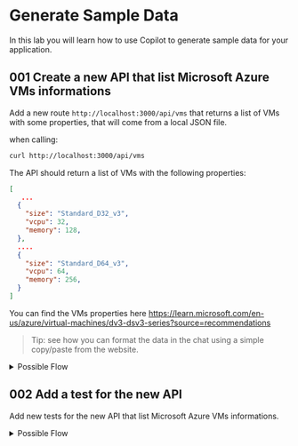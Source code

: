 # Generate Sample Data 

In this lab you will learn how to use Copilot to generate sample data for your application.


## 001 Create a new API that list Microsoft Azure VMs informations

Add a new route `http://localhost:3000/api/vms` that returns a list of VMs with some properties, that will come from a local JSON file.


when calling:

```bash
curl http://localhost:3000/api/vms
```

The API should return a list of VMs with the following properties:

```json
[
   ...
  {
    "size": "Standard_D32_v3",
    "vcpu": 32,
    "memory": 128,
  },
  ....
  {
    "size": "Standard_D64_v3",
    "vcpu": 64,
    "memory": 256,
  }
]
```


You can find the VMs properties here https://learn.microsoft.com/en-us/azure/virtual-machines/dv3-dsv3-series?source=recommendations 

> Tip: see how you can format the data in the chat using a simple copy/paste from the website.


<details>

<summary>Possible Flow</summary>

1. Generate the data from the website
  - Go to https://learn.microsoft.com/en-us/azure/virtual-machines/dv3-dsv3-series?source=recommendations
  - Copy the data from the table

2. Ask the following question in the chat
   - _Using the following data, create a JSON Array, with the fields Size, vCPU and Memory. Put the field name in lowercase. The Memory field should be a number without unit (since the default is GiB_
   - Paste the content from Wikipedia in the chat
   - This should generate a new JSON array

   
3. Click in the [...] button in the chat and select "Insert into New File" 

4. Create a the file : `./data/vms.json`

6. Open the file `./routes/api.js` and add the following code
    - _Create a new GET route that read the `../data/vms.json` file and return the JSON content_


   

9. Restart the server and go to the browser and access the URL `http://localhost:8000/api/vms/`

10. If have an error, if you have an error, go in the terminal select the error message and do:
    
    - right-click > `Copilot : Explain this`

11. When Fixed restart the server and test the API again

</details>


## 002 Add a test for the new API

Add new tests for the new API that list Microsoft Azure VMs informations.

<details>

<summary>Possible Flow</summary>

1. Open the file `$PROJECT_HOME/copilot/tests.py` and add the following code

    - Use the inline completion to write a new test
    - Something like :

      ```javascript
      describe('GET /api/vms', () => {
          it('should return the list of VMs', async () => {
              const response = await request(app).get('/api/vms');
              expect(response.status).toBe(200);
              expect(response.body).toBeInstanceOf(Array);
          });
      });      
      ```


2. Go in the Chat, and ask the following question to test some values

    - Ask the following question using the `#file` command :
      - _Add some tests in #file:app.spec.js that validates the API based on the data found in #file:vms.json_

    - The test should look like :

      ```javascript
      describe('GET /api/vms', () => {
        it('should return the list of VMs with correct properties', async () => {
          const response = await request(app).get('/api/vms');
          expect(response.status).toBe(200);
          expect(response.body).toBeInstanceOf(Array);
          expect(response.body.length).toBeGreaterThan(0);
          response.body.forEach(vm => {
            expect(vm).toHaveProperty('size');
            expect(vm).toHaveProperty('vcpu');
            expect(vm).toHaveProperty('memory');
            expect(typeof vm.size).toBe('string');
            expect(typeof vm.vcpu).toBe('number');
            expect(typeof vm.memory).toBe('number');
          });
        });

        it('should include VM with size "Standard_D2_v31" and 2 vCPUs', async () => {
          const response = await request(app).get('/api/vms');
          expect(response.status).toBe(200);
          const hasD2v31 = response.body.some(vm => vm.size === "Standard_D2_v31" && vm.vcpu === 2);
          expect(hasD2v31).toBe(true);
        });

        it('should include VM with size "Standard_D64_v3" and 256 GB memory', async () => {
          const response = await request(app).get('/api/vms');
          expect(response.status).toBe(200);
          const hasD64v3 = response.body.some(vm => vm.size === "Standard_D64_v3" && vm.memory === 256);
          expect(hasD64v3).toBe(true);
        });
      });
      ```


</details>